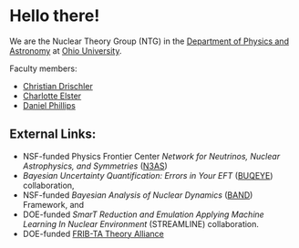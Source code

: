 # Hello there!

We are the Nuclear Theory Group (NTG) in the [Department of Physics and Astronomy](https://www.ohio.edu/cas/physics-astronomy) at [Ohio University](https://www.ohio.edu/).

Faculty members:

* [Christian Drischler](https://cdrischler.github.io/)
* [Charlotte Elster](https://people.ohio.edu/elster/)
* [Daniel Phillips](https://www.ohio.edu/cas/physics-astronomy/phillid1)

## External Links:

* NSF-funded Physics Frontier Center _Network for Neutrinos, Nuclear Astrophysics, and Symmetries_ ([N3AS](https://n3as.berkeley.edu/))
* _Bayesian Uncertainty Quantification: Errors in Your EFT_ ([BUQEYE](https://buqeye.github.io/)) collaboration,
* NSF-funded _Bayesian Analysis of Nuclear Dynamics_ ([BAND](https://bandframework.github.io/)) Framework, and
* DOE-funded _SmarT Reduction and Emulation Applying Machine Learning In Nuclear Environment_ (STREAMLINE) collaboration.
* DOE-funded [FRIB-TA Theory Alliance](https://fribtheoryalliance.org/index.php)

